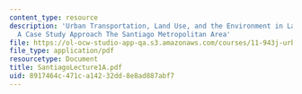 ```yaml
---
content_type: resource
description: 'Urban Transportation, Land Use, and the Environment in Latin America:
  A Case Study Approach The Santiago Metropolitan Area'
file: https://ol-ocw-studio-app-qa.s3.amazonaws.com/courses/11-943j-urban-transportation-land-use-and-the-environment-spring-2002/8917464c471ca14232dd8e8ad887abf7_SantiagoLecture1A.pdf
file_type: application/pdf
resourcetype: Document
title: SantiagoLecture1A.pdf
uid: 8917464c-471c-a142-32dd-8e8ad887abf7
---
```

